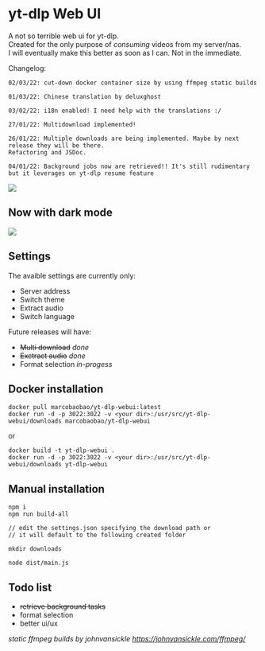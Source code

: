 # yt-dlp Web UI

A not so terrible web ui for yt-dlp.  
Created for the only purpose of *consuming* videos from my server/nas.  
I will eventually make this better as soon as I can. Not in the immediate.  

Changelog:
```
02/03/22: cut-down docker container size by using ffmpeg static builds

01/03/22: Chinese translation by deluxghost

03/02/22: i18n enabled! I need help with the translations :/

27/01/22: Multidownload implemented!

26/01/22: Multiple downloads are being implemented. Maybe by next release they will be there.
Refactoring and JSDoc.

04/01/22: Background jobs now are retrieved!! It's still rudimentary but it leverages on yt-dlp resume feature
```
<img src="https://i.ibb.co/tcq3mtq/Screenshot-20220204-122644.png">

## Now with dark mode

<img src="https://i.ibb.co/1qd2RMs/Screenshot-20220204-122713.png">

## Settings

The avaible settings are currently only:
-   Server address
-   Switch theme
-   Extract audio
-   Switch language

Future releases will have:
-   ~~Multi download~~ *done*
-   ~~Exctract audio~~ *done*
-   Format selection *in-progess*

## Docker installation
```
docker pull marcobaobao/yt-dlp-webui:latest
docker run -d -p 3022:3022 -v <your dir>:/usr/src/yt-dlp-webui/downloads marcobaobao/yt-dlp-webui
```
or  
```
docker build -t yt-dlp-webui .
docker run -d -p 3022:3022 -v <your dir>:/usr/src/yt-dlp-webui/downloads yt-dlp-webui
```

## Manual installation
```
npm i
npm run build-all

// edit the settings.json specifying the download path or 
// it will default to the following created folder

mkdir downloads

node dist/main.js
```


## Todo list
- ~~retrieve background tasks~~
- format selection
- better ui/ux


_static ffmpeg builds by johnvansickle https://johnvansickle.com/ffmpeg/_ 